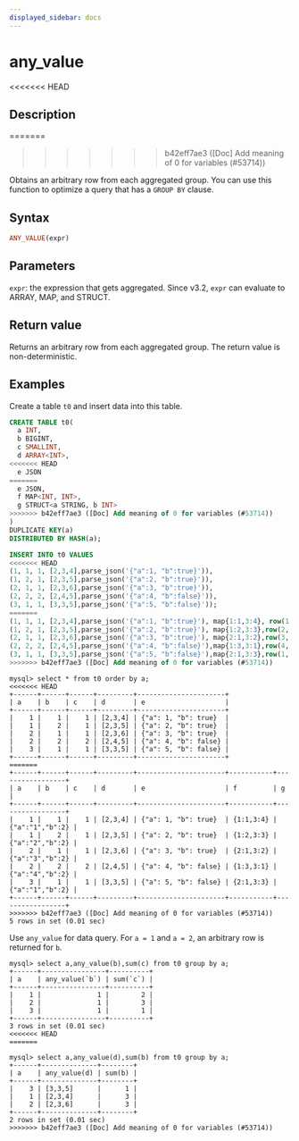 ```yaml
---
displayed_sidebar: docs
---
```


# any_value

<<<<<<< HEAD
## Description
=======

>>>>>>> b42eff7ae3 ([Doc] Add meaning of 0 for variables (#53714))

Obtains an arbitrary row from each aggregated group. You can use this function to optimize a query that has a `GROUP BY` clause.

## Syntax

```Haskell
ANY_VALUE(expr)
```

## Parameters

`expr`: the expression that gets aggregated. Since v3.2, `expr` can evaluate to ARRAY, MAP, and STRUCT.

## Return value

Returns an arbitrary row from each aggregated group. The return value is non-deterministic.

## Examples

Create a table `t0` and insert data into this table.

```sql
CREATE TABLE t0(
  a INT,
  b BIGINT,
  c SMALLINT,
  d ARRAY<INT>,
<<<<<<< HEAD
  e JSON
=======
  e JSON,
  f MAP<INT, INT>,
  g STRUCT<a STRING, b INT>
>>>>>>> b42eff7ae3 ([Doc] Add meaning of 0 for variables (#53714))
)
DUPLICATE KEY(a)
DISTRIBUTED BY HASH(a);

INSERT INTO t0 VALUES
<<<<<<< HEAD
(1, 1, 1, [2,3,4],parse_json('{"a":1, "b":true}')),
(1, 2, 1, [2,3,5],parse_json('{"a":2, "b":true}')),
(2, 1, 1, [2,3,6],parse_json('{"a":3, "b":true}')),
(2, 2, 2, [2,4,5],parse_json('{"a":4, "b":false}')),
(3, 1, 1, [3,3,5],parse_json('{"a":5, "b":false}'));
=======
(1, 1, 1, [2,3,4],parse_json('{"a":1, "b":true}'), map{1:1,3:4}, row(1, 2)),
(1, 2, 1, [2,3,5],parse_json('{"a":2, "b":true}'), map{1:2,3:3},row(2, 2)),
(2, 1, 1, [2,3,6],parse_json('{"a":3, "b":true}'), map{2:1,3:2},row(3, 2)),
(2, 2, 2, [2,4,5],parse_json('{"a":4, "b":false}'),map{1:3,3:1},row(4, 2)),
(3, 1, 1, [3,3,5],parse_json('{"a":5, "b":false}'),map{2:1,3:3},row(1, 2));
>>>>>>> b42eff7ae3 ([Doc] Add meaning of 0 for variables (#53714))
```

```plain text
mysql> select * from t0 order by a;
<<<<<<< HEAD
+------+------+------+---------+----------------------+
| a    | b    | c    | d       | e                    |
+------+------+------+---------+----------------------+
|    1 |    1 |    1 | [2,3,4] | {"a": 1, "b": true}  | 
|    1 |    2 |    1 | [2,3,5] | {"a": 2, "b": true}  | 
|    2 |    1 |    1 | [2,3,6] | {"a": 3, "b": true}  | 
|    2 |    2 |    2 | [2,4,5] | {"a": 4, "b": false} | 
|    3 |    1 |    1 | [3,3,5] | {"a": 5, "b": false} | 
+------+------+------+---------+----------------------+
=======
+------+------+------+---------+----------------------+-----------+-----------------+
| a    | b    | c    | d       | e                    | f         | g               |
+------+------+------+---------+----------------------+-----------+-----------------+
|    1 |    1 |    1 | [2,3,4] | {"a": 1, "b": true}  | {1:1,3:4} | {"a":"1","b":2} |
|    1 |    2 |    1 | [2,3,5] | {"a": 2, "b": true}  | {1:2,3:3} | {"a":"2","b":2} |
|    2 |    1 |    1 | [2,3,6] | {"a": 3, "b": true}  | {2:1,3:2} | {"a":"3","b":2} |
|    2 |    2 |    2 | [2,4,5] | {"a": 4, "b": false} | {1:3,3:1} | {"a":"4","b":2} |
|    3 |    1 |    1 | [3,3,5] | {"a": 5, "b": false} | {2:1,3:3} | {"a":"1","b":2} |
+------+------+------+---------+----------------------+-----------+-----------------+
>>>>>>> b42eff7ae3 ([Doc] Add meaning of 0 for variables (#53714))
5 rows in set (0.01 sec)
```

Use `any_value` for data query. For `a = 1` and `a = 2`, an arbitrary row is returned for `b`.

```plain text
mysql> select a,any_value(b),sum(c) from t0 group by a;
+------+----------------+----------+
| a    | any_value(`b`) | sum(`c`) |
+------+----------------+----------+
|    1 |              1 |        2 |
|    2 |              1 |        3 |
|    3 |              1 |        1 |
+------+----------------+----------+
3 rows in set (0.01 sec)
<<<<<<< HEAD
=======

mysql> select a,any_value(d),sum(b) from t0 group by a;
+------+--------------+--------+
| a    | any_value(d) | sum(b) |
+------+--------------+--------+
|    3 | [3,3,5]      |      1 |
|    1 | [2,3,4]      |      3 |
|    2 | [2,3,6]      |      3 |
+------+--------------+--------+
2 rows in set (0.01 sec)
>>>>>>> b42eff7ae3 ([Doc] Add meaning of 0 for variables (#53714))
```
